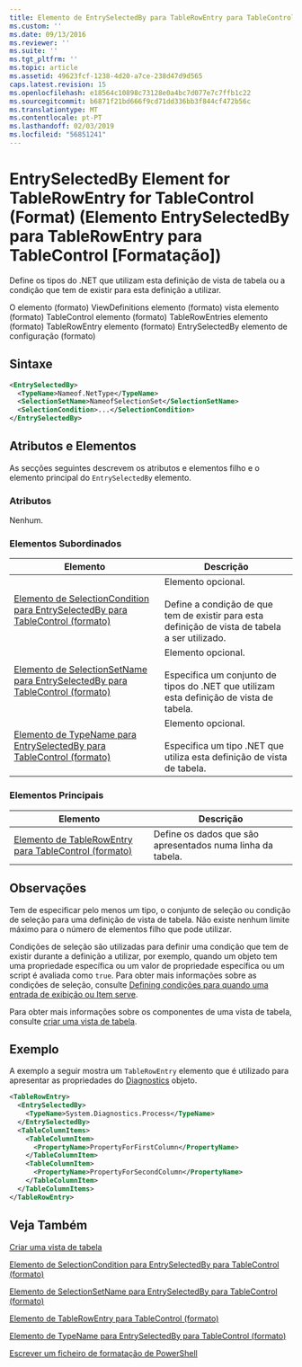 ```yaml
---
title: Elemento de EntrySelectedBy para TableRowEntry para TableControl (formato) | Documentos da Microsoft
ms.custom: ''
ms.date: 09/13/2016
ms.reviewer: ''
ms.suite: ''
ms.tgt_pltfrm: ''
ms.topic: article
ms.assetid: 49623fcf-1238-4d20-a7ce-238d47d9d565
caps.latest.revision: 15
ms.openlocfilehash: e18564c10898c73128e0a4bc7d077e7c7ffb1c22
ms.sourcegitcommit: b6871f21bd666f9cd71dd336bb3f844cf472b56c
ms.translationtype: MT
ms.contentlocale: pt-PT
ms.lasthandoff: 02/03/2019
ms.locfileid: "56851241"
---
```

# <a name="entryselectedby-element-for-tablerowentry--for-tablecontrol-format"></a>EntrySelectedBy Element for TableRowEntry for TableControl (Format) (Elemento EntrySelectedBy para TableRowEntry para TableControl [Formatação])

Define os tipos do .NET que utilizam esta definição de vista de tabela ou a condição que tem de existir para esta definição a utilizar.

O elemento (formato) ViewDefinitions elemento (formato) vista elemento (formato) TableControl elemento (formato) TableRowEntries elemento (formato) TableRowEntry elemento (formato) EntrySelectedBy elemento de configuração (formato)

## <a name="syntax"></a>Sintaxe

```xml
<EntrySelectedBy>
  <TypeName>Nameof.NetType</TypeName>
  <SelectionSetName>NameofSelectionSet</SelectionSetName>
  <SelectionCondition>...</SelectionCondition>
</EntrySelectedBy>
```

## <a name="attributes-and-elements"></a>Atributos e Elementos

As secções seguintes descrevem os atributos e elementos filho e o elemento principal do `EntrySelectedBy` elemento.

### <a name="attributes"></a>Atributos

Nenhum.

### <a name="child-elements"></a>Elementos Subordinados

|Elemento|Descrição|
|-------------|-----------------|
|[Elemento de SelectionCondition para EntrySelectedBy para TableControl (formato)](./selectioncondition-element-for-entryselectedby-for-tablecontrol-format.md)|Elemento opcional.<br /><br /> Define a condição de que tem de existir para esta definição de vista de tabela a ser utilizado.|
|[Elemento de SelectionSetName para EntrySelectedBy para TableControl (formato)](./selectionsetname-element-for-entryselectedby-for-tablecontrol-format.md)|Elemento opcional.<br /><br /> Especifica um conjunto de tipos do .NET que utilizam esta definição de vista de tabela.|
|[Elemento de TypeName para EntrySelectedBy para TableControl (formato)](./typename-element-for-entryselectedby-for-tablecontrol-format.md)|Elemento opcional.<br /><br /> Especifica um tipo .NET que utiliza esta definição de vista de tabela.|

### <a name="parent-elements"></a>Elementos Principais

|Elemento|Descrição|
|-------------|-----------------|
|[Elemento de TableRowEntry para TableControl (formato)](./tablerowentry-element-for-tablerowentroes-for-tablecontrol-format.md)|Define os dados que são apresentados numa linha da tabela.|

## <a name="remarks"></a>Observações

Tem de especificar pelo menos um tipo, o conjunto de seleção ou condição de seleção para uma definição de vista de tabela. Não existe nenhum limite máximo para o número de elementos filho que pode utilizar.

Condições de seleção são utilizadas para definir uma condição que tem de existir durante a definição a utilizar, por exemplo, quando um objeto tem uma propriedade específica ou um valor de propriedade específica ou um script é avaliada como `true`. Para obter mais informações sobre as condições de seleção, consulte [Defining condições para quando uma entrada de exibição ou Item serve](./defining-conditions-for-displaying-data.md).

Para obter mais informações sobre os componentes de uma vista de tabela, consulte [criar uma vista de tabela](./creating-a-table-view.md).

## <a name="example"></a>Exemplo

A exemplo a seguir mostra um `TableRowEntry` elemento que é utilizado para apresentar as propriedades do [Diagnostics](/dotnet/api/System.Diagnostics.Process) objeto.

```xml
<TableRowEntry>
  <EntrySelectedBy>
    <TypeName>System.Diagnostics.Process</TypeName>
  </EntrySelectedBy>
  <TableColumnItems>
    <TableColumnItem>
      <PropertyName>PropertyForFirstColumn</PropertyName>
    </TableColumnItem>
    <TableColumnItem>
      <PropertyName>PropertyForSecondColumn</PropertyName>
    </TableColumnItem>
  </TableColumnItems>
</TableRowEntry>
```

## <a name="see-also"></a>Veja Também

[Criar uma vista de tabela](./creating-a-table-view.md)

[Elemento de SelectionCondition para EntrySelectedBy para TableControl (formato)](./selectioncondition-element-for-entryselectedby-for-tablecontrol-format.md)

[Elemento de SelectionSetName para EntrySelectedBy para TableControl (formato)](./selectionsetname-element-for-entryselectedby-for-tablecontrol-format.md)

[Elemento de TableRowEntry para TableControl (formato)](./tablerowentry-element-for-tablerowentroes-for-tablecontrol-format.md)

[Elemento de TypeName para EntrySelectedBy para TableControl (formato)](./typename-element-for-entryselectedby-for-tablecontrol-format.md)

[Escrever um ficheiro de formatação de PowerShell](./writing-a-powershell-formatting-file.md)
